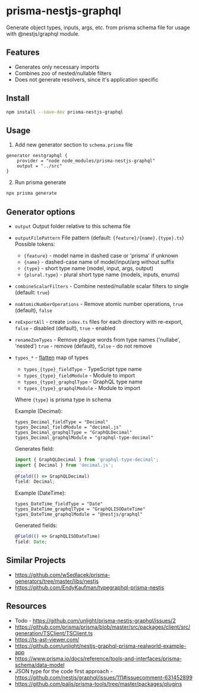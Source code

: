 # prisma-nestjs-graphql

Generate object types, inputs, args, etc. from prisma schema file for usage with @nestjs/graphql module.

## Features

-   Generates only necessary imports
-   Combines zoo of nested/nullable filters
-   Does not generate resolvers, since it's application specific

## Install

```sh
npm install --save-dev prisma-nestjs-graphql
```

## Usage

1. Add new generator section to `schema.prisma` file

```prisma
generator nestgraphql {
    provider = "node node_modules/prisma-nestjs-graphql"
    output = "../src"
}
```

2. Run prisma generate

```sh
npx prisma generate
```

## Generator options

-   `output` Output folder relative to this schema file
-   `outputFilePattern` File pattern (default: `{feature}/{name}.{type}.ts`)  
    Possible tokens:
    -   `{feature}` - model name in dashed case or 'prisma' if unknown
    -   `{name}` - dashed-case name of model/input/arg without suffix
    -   `{type}` - short type name (model, input, args, output)
    -   `{plural.type}` - plural short type name (models, inputs, enums)
-   `combineScalarFilters` - Combine nested/nullable scalar filters to single
    (default: `true`)
-   `noAtomicNumberOperations` - Remove atomic number operations,
    `true` (default), `false`
-   `reExportAll` - create `index.ts` files for each directory with re-export,
    `false` - disabled (default), `true` - enabled
-   `renameZooTypes` - Remove plague words from type names ('nullabe', 'nested')
    `true` - remove (default), `false` - do not remove
-   `types_*` - [flatten](https://github.com/hughsk/flat) map of types

    -   `types_{type}_fieldType` - TypeScript type name
    -   `types_{type}_fieldModule` - Module to import
    -   `types_{type}_graphqlType` - GraphQL type name
    -   `types_{type}_graphqlModule` - Module to import

    Where `{type}` is prisma type in schema

    Example (Decimal):

    ```prisma
    types_Decimal_fieldType = "Decimal"
    types_Decimal_fieldModule = "decimal.js"
    types_Decimal_graphqlType = "GraphQLDecimal"
    types_Decimal_graphqlModule = "graphql-type-decimal"
    ```

    Generates field:

    ```ts
    import { GraphQLDecimal } from 'graphql-type-decimal';
    import { Decimal } from 'decimal.js';
    ...
    @Field(() => GraphQLDecimal)
    field: Decimal;
    ```

    Example (DateTime):

    ```prisma
    types_DateTime_fieldType = "Date"
    types_DateTime_graphqlType = "GraphQLISODateTime"
    types_DateTime_graphqlModule = "@nestjs/graphql"
    ```

    Generated fields:

    ```ts
    @Field(() => GraphQLISODateTime)
    field: Date;
    ```

## Similar Projects

-   https://github.com/wSedlacek/prisma-generators/tree/master/libs/nestjs
-   https://github.com/EndyKaufman/typegraphql-prisma-nestjs

## Resources

-   Todo - https://github.com/unlight/prisma-nestjs-graphql/issues/2
-   https://github.com/prisma/prisma/blob/master/src/packages/client/src/generation/TSClient/TSClient.ts
-   https://ts-ast-viewer.com/
-   https://github.com/unlight/nestjs-graphql-prisma-realworld-example-app
-   https://www.prisma.io/docs/reference/tools-and-interfaces/prisma-schema/data-model
-   JSON type for the code first approach - https://github.com/nestjs/graphql/issues/111#issuecomment-631452899
-   https://github.com/paljs/prisma-tools/tree/master/packages/plugins
